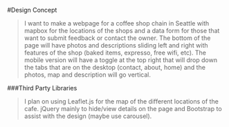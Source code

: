#Design Concept
>I want to make a webpage for a coffee shop chain in Seattle with mapbox for the locations of the shops and a data form for those that want to submit feedback or contact the owner. The bottom of the page will have photos and descriptions sliding left and right with features of the shop (baked items, expresso, free wifi, etc). The mobile version will have a toggle at the top right that will drop down the tabs that are on the desktop (contact, about, home) and the photos, map and description will go vertical. 

###Third Party Libraries
>I plan on using Leaflet.js for the map of the different locations of the cafe. jQuery mainly to hide/view details on the page and Bootstrap to assist with the design (maybe use carousel).

